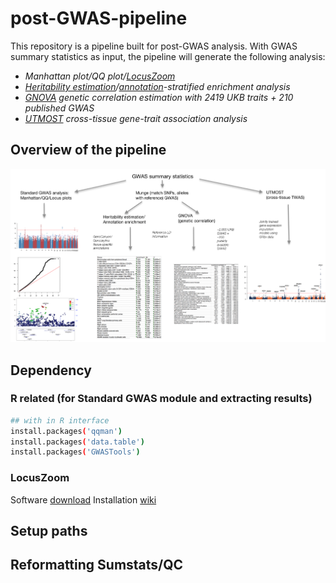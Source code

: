 # post-GWAS-pipeline
This repository is a pipeline built for post-GWAS analysis. With GWAS summary statistics as input, the pipeline will generate the following analysis:
* *Manhattan plot/QQ plot/[LocusZoom](https://genome.sph.umich.edu/wiki/LocusZoom_Standalone)*
* *[Heritability estimation](https://github.com/bulik/ldsc)/[annotation](http://genocanyon.med.yale.edu/GenoSkyline)-stratified enrichment analysis*
* *[GNOVA](https://github.com/xtonyjiang/GNOVA) genetic correlation estimation with 2419 UKB traits + 210 published GWAS*
* *[UTMOST](https://github.com/Joker-Jerome/UTMOST) cross-tissue gene-trait association analysis*

## Overview of the pipeline
<img src="./pipeline.png" width="900">

## Dependency
### R related (for Standard GWAS module and extracting results)
```bash
## with in R interface
install.packages('qqman')
install.packages('data.table')
install.packages('GWASTools')
```
### LocusZoom
Software [download](https://github.com/statgen/locuszoom-standalone)
Installation [wiki](http://genome.sph.umich.edu/wiki/LocusZoom_Standalone)

## Setup paths

## Reformatting Sumstats/QC

